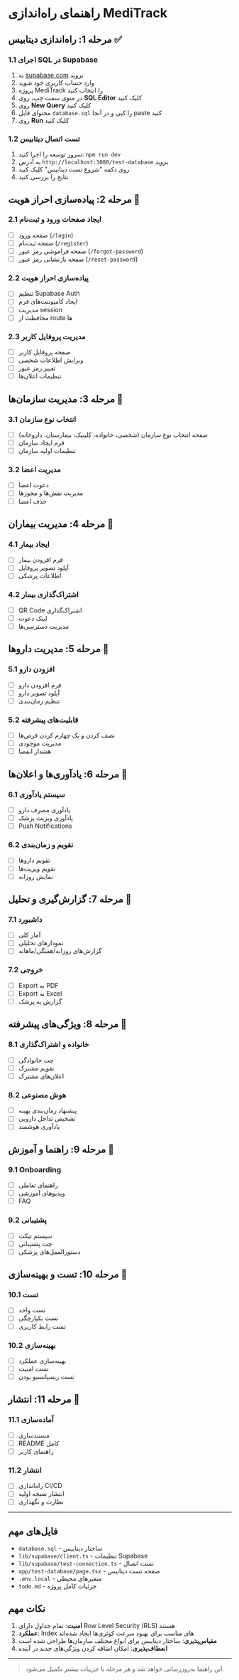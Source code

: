 # راهنمای راه‌اندازی MediTrack

## مرحله 1: راه‌اندازی دیتابیس ✅

### 1.1 اجرای SQL در Supabase
1. به [supabase.com](https://supabase.com) بروید
2. وارد حساب کاربری خود شوید
3. پروژه MediTrack را انتخاب کنید
4. در منوی سمت چپ، روی **SQL Editor** کلیک کنید
5. روی **New Query** کلیک کنید
6. محتوای فایل `database.sql` را کپی و در آنجا paste کنید
7. روی **Run** کلیک کنید

### 1.2 تست اتصال دیتابیس
1. سرور توسعه را اجرا کنید: `npm run dev`
2. به آدرس `http://localhost:3000/test-database` بروید
3. روی دکمه "شروع تست دیتابیس" کلیک کنید
4. نتایج را بررسی کنید

## مرحله 2: پیاده‌سازی احراز هویت 🔄

### 2.1 ایجاد صفحات ورود و ثبت‌نام
- [ ] صفحه ورود (`/login`)
- [ ] صفحه ثبت‌نام (`/register`)
- [ ] صفحه فراموشی رمز عبور (`/forgot-password`)
- [ ] صفحه بازنشانی رمز عبور (`/reset-password`)

### 2.2 پیاده‌سازی احراز هویت
- [ ] تنظیم Supabase Auth
- [ ] ایجاد کامپوننت‌های فرم
- [ ] مدیریت session
- [ ] محافظت از route ها

### 2.3 مدیریت پروفایل کاربر
- [ ] صفحه پروفایل کاربر
- [ ] ویرایش اطلاعات شخصی
- [ ] تغییر رمز عبور
- [ ] تنظیمات اعلان‌ها

## مرحله 3: مدیریت سازمان‌ها 🔄

### 3.1 انتخاب نوع سازمان
- [ ] صفحه انتخاب نوع سازمان (شخصی، خانواده، کلینیک، بیمارستان، داروخانه)
- [ ] فرم ایجاد سازمان
- [ ] تنظیمات اولیه سازمان

### 3.2 مدیریت اعضا
- [ ] دعوت اعضا
- [ ] مدیریت نقش‌ها و مجوزها
- [ ] حذف اعضا

## مرحله 4: مدیریت بیماران 🔄

### 4.1 ایجاد بیمار
- [ ] فرم افزودن بیمار
- [ ] آپلود تصویر پروفایل
- [ ] اطلاعات پزشکی

### 4.2 اشتراک‌گذاری بیمار
- [ ] QR Code اشتراک‌گذاری
- [ ] لینک دعوت
- [ ] مدیریت دسترسی‌ها

## مرحله 5: مدیریت داروها 🔄

### 5.1 افزودن دارو
- [ ] فرم افزودن دارو
- [ ] آپلود تصویر دارو
- [ ] تنظیم زمان‌بندی

### 5.2 قابلیت‌های پیشرفته
- [ ] نصف کردن و یک چهارم کردن قرص‌ها
- [ ] مدیریت موجودی
- [ ] هشدار انقضا

## مرحله 6: یادآوری‌ها و اعلان‌ها 🔄

### 6.1 سیستم یادآوری
- [ ] یادآوری مصرف دارو
- [ ] یادآوری ویزیت پزشک
- [ ] Push Notifications

### 6.2 تقویم و زمان‌بندی
- [ ] تقویم داروها
- [ ] تقویم ویزیت‌ها
- [ ] نمایش روزانه

## مرحله 7: گزارش‌گیری و تحلیل 🔄

### 7.1 داشبورد
- [ ] آمار کلی
- [ ] نمودارهای تحلیلی
- [ ] گزارش‌های روزانه/هفتگی/ماهانه

### 7.2 خروجی
- [ ] Export به PDF
- [ ] Export به Excel
- [ ] گزارش به پزشک

## مرحله 8: ویژگی‌های پیشرفته 🔄

### 8.1 خانواده و اشتراک‌گذاری
- [ ] چت خانوادگی
- [ ] تقویم مشترک
- [ ] اعلان‌های مشترک

### 8.2 هوش مصنوعی
- [ ] پیشنهاد زمان‌بندی بهینه
- [ ] تشخیص تداخل دارویی
- [ ] یادآوری هوشمند

## مرحله 9: راهنما و آموزش 🔄

### 9.1 Onboarding
- [ ] راهنمای تعاملی
- [ ] ویدیوهای آموزشی
- [ ] FAQ

### 9.2 پشتیبانی
- [ ] سیستم تیکت
- [ ] چت پشتیبانی
- [ ] دستورالعمل‌های پزشکی

## مرحله 10: تست و بهینه‌سازی 🔄

### 10.1 تست
- [ ] تست واحد
- [ ] تست یکپارچگی
- [ ] تست رابط کاربری

### 10.2 بهینه‌سازی
- [ ] بهینه‌سازی عملکرد
- [ ] تست امنیت
- [ ] تست ریسپانسیو بودن

## مرحله 11: انتشار 🔄

### 11.1 آماده‌سازی
- [ ] مستندسازی
- [ ] README کامل
- [ ] راهنمای کاربر

### 11.2 انتشار
- [ ] راه‌اندازی CI/CD
- [ ] انتشار نسخه اولیه
- [ ] نظارت و نگهداری

---

## فایل‌های مهم

- `database.sql` - ساختار دیتابیس
- `lib/supabase/client.ts` - تنظیمات Supabase
- `lib/supabase/test-connection.ts` - تست اتصال
- `app/test-database/page.tsx` - صفحه تست دیتابیس
- `.env.local` - متغیرهای محیطی
- `todo.md` - جزئیات کامل پروژه

## نکات مهم

1. **امنیت**: تمام جداول دارای Row Level Security (RLS) هستند
2. **عملکرد**: Index های مناسب برای بهبود سرعت کوئری‌ها ایجاد شده‌اند
3. **مقیاس‌پذیری**: ساختار دیتابیس برای انواع مختلف سازمان‌ها طراحی شده است
4. **انعطاف‌پذیری**: امکان اضافه کردن ویژگی‌های جدید در آینده

---

> این راهنما به‌روزرسانی خواهد شد و هر مرحله با جزییات بیشتر تکمیل می‌شود. 
